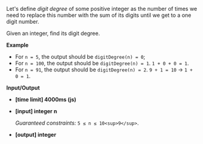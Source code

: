 ﻿Let's define _digit degree_ of some positive integer as the number of times we need to replace this number with the sum of its digits until we get to a one digit number.

Given an integer, find its digit degree.

**Example**

*   For `n = 5`, the output should be
    `digitDegree(n) = 0`;
*   For `n = 100`, the output should be
    `digitDegree(n) = 1`.
    `1 + 0 + 0 = 1`.
*   For `n = 91`, the output should be
    `digitDegree(n) = 2`.
    `9 + 1 = 10` -> `1 + 0 = 1`.

**Input/Output**

*   **[time limit] 4000ms (js)**

*   **[input] integer n**

    _Guaranteed constraints:_
    `5 ≤ n ≤ 10<sup>9</sup>`.

*   **[output] integer**